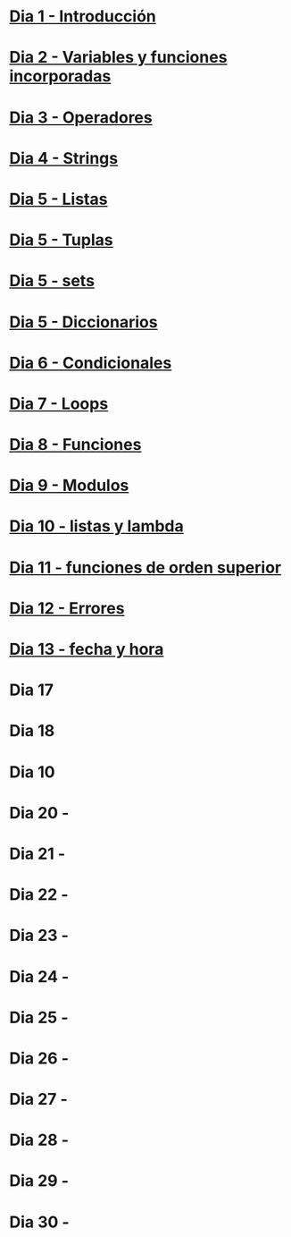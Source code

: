 # [Dia 1 - Introducción](dia1.md)
# [Dia 2 - Variables y funciones incorporadas](dia2.md)
# [Dia 3 - Operadores](dia3.md)
# [Dia 4 - Strings](dia4.md)
# [Dia 5 - Listas](dia5.md)
# [Dia 5 - Tuplas](dia5b.md)
# [Dia 5 - sets](dia5c.md)
# [Dia 5 - Diccionarios](dia5d.md)
# [Dia 6 - Condicionales](dia6.md) 
# [Dia 7  - Loops](dia7.md)

# [Dia 8 - Funciones](dia8.md) 
# [Dia 9 - Modulos](dia9/dia9.md)
# [Dia 10 - listas y lambda](dia10.md)
# [Dia 11 - funciones de orden superior](dia11.md)
# [Dia 12 - Errores](dia12.md)
# [Dia 13 - fecha y hora](dia13.md)
# Dia 17
# Dia 18
# Dia 10
# Dia 20 -
# Dia 21 -
# Dia 22 -
# Dia 23 -
# Dia 24 -
# Dia 25 -
# Dia 26 -
# Dia 27 -
# Dia 28 -
# Dia 29 -
# Dia 30 - 

